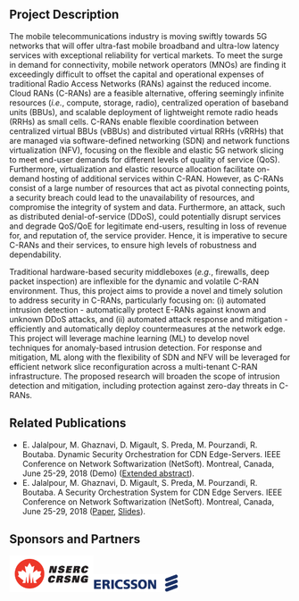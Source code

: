 ## Project Description
The mobile telecommunications industry is moving swiftly towards 5G networks that will offer ultra-fast mobile broadband and ultra-low latency services with exceptional reliability for vertical markets. To meet the surge in demand for connectivity, mobile network operators (MNOs) are finding it exceedingly difficult to offset the capital and operational expenses of traditional Radio Access Networks (RANs) against the reduced income. Cloud RANs (C-RANs) are a feasible alternative, offering seemingly infinite resources (_i.e._, compute, storage, radio), centralized operation of baseband units (BBUs), and scalable deployment of lightweight remote radio heads (RRHs) as small cells. C-RANs enable flexible coordination between centralized virtual BBUs (vBBUs) and distributed virtual RRHs (vRRHs) that are managed via software-defined networking (SDN) and network functions virtualization (NFV), focusing on the flexible and elastic 5G network slicing to meet end-user demands for different levels of quality of service (QoS). Furthermore, virtualization and elastic resource allocation facilitate on-demand hosting of additional services within C-RAN. However, as C-RANs consist of a large number of resources that act as pivotal connecting points, a security breach could lead to the unavailability of resources, and compromise the integrity of system and data. Furthermore, an attack, such as distributed denial-of-service (DDoS), could potentially disrupt services and degrade QoS/QoE for legitimate end-users, resulting in loss of revenue for, and reputation of, the service provider. Hence, it is imperative to secure C-RANs and their services, to ensure high levels of robustness and dependability.

Traditional hardware-based security middleboxes (_e.g._, firewalls, deep packet inspection) are inflexible for the dynamic and volatile C-RAN environment. Thus, this project aims to provide a novel and timely solution to address security in C-RANs, particularly focusing on: (i) automated intrusion detection - automatically protect E-RANs against known and unknown DDoS attacks, and (ii) automated attack response and mitigation - efficiently and automatically deploy countermeasures at the network edge. This project will leverage machine learning (ML) to develop novel techniques for anomaly-based intrusion detection. For response and mitigation, ML along with the flexibility of SDN and NFV will be leveraged for efficient network slice reconfiguration across a multi-tenant C-RAN infrastructure. The proposed research will broaden the scope of intrusion detection and mitigation, including protection against zero-day threats in C-RANs.

## Related Publications
-  E. Jalalpour, M. Ghaznavi, D. Migault, S. Preda, M. Pourzandi, R. Boutaba. Dynamic Security Orchestration for CDN Edge-Servers. IEEE Conference on Network Softwarization (NetSoft). Montreal, Canada, June 25-29, 2018 (Demo) ([Extended abstract](http://rboutaba.cs.uwaterloo.ca/Papers/Conferences/2018/JalalpourNETSOFT18Demo.pdf)).
-  E. Jalalpour, M. Ghaznavi, D. Migault, S. Preda, M. Pourzandi, R. Boutaba. A Security Orchestration System for CDN Edge Servers. IEEE Conference on Network Softwarization (NetSoft). Montreal, Canada, June 25-29, 2018 ([Paper](http://rboutaba.cs.uwaterloo.ca/Papers/Conferences/2018/JalalpourNETSOFT18.pdf), [Slides](http://rboutaba.cs.uwaterloo.ca/Papers/Conferences/2018/JalalpourNETSOFT18Slides.pdf)).

## Sponsors and Partners
<img src="assets/nserc_logo.png" alt="NSERC" width="30%"/><img src="assets/ericsson-logo.png" alt="Ericsson Canada" width="30%"/>
